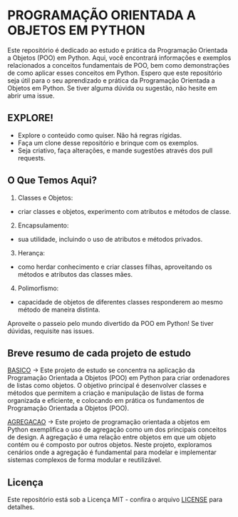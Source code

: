 # PROGRAMAÇÃO ORIENTADA A OBJETOS EM PYTHON
Este repositório é dedicado ao estudo e prática da Programação Orientada a Objetos (POO) em Python. Aqui, você encontrará informações e exemplos relacionados a conceitos fundamentais de POO, bem como demonstrações de como aplicar esses conceitos em Python.
Espero que este repositório seja útil para o seu aprendizado e prática da Programação Orientada a Objetos em Python. Se tiver alguma dúvida ou sugestão, não hesite em abrir uma issue.

## EXPLORE!
+ Explore o conteúdo como quiser. Não há regras rígidas.
+ Faça um clone desse repositório e brinque com os exemplos.
+ Seja criativo, faça alterações, e mande sugestões através dos pull requests.

## O Que Temos Aqui?
1. Classes e Objetos:
* criar classes e objetos, experimento com atributos e métodos de classe.
2. Encapsulamento:
* sua utilidade, incluindo o uso de atributos e métodos privados.
3. Herança:
* como herdar conhecimento e criar classes filhas, aproveitando os métodos e atributos das classes mães.
4. Polimorfismo:
* capacidade de objetos de diferentes classes responderem ao mesmo método de maneira distinta.

Aproveite o passeio pelo mundo divertido da POO em Python! Se tiver dúvidas, requisite nas issues.

## Breve resumo de cada projeto de estudo

[BASICO](https://github.com/JoJoseB/IFRN_POO/tree/main/BASICO) -> Este projeto de estudo se concentra na aplicação da Programação Orientada a Objetos (POO) em Python para criar ordenadores de listas como objetos. O objetivo principal é desenvolver classes e métodos que permitem a criação e manipulação de listas de forma organizada e eficiente, e colocando em prática os fundamentos de Programação Orientada a Objetos (POO).

[AGREGACAO](https://github.com/JoJoseB/IFRN_POO/tree/main/BASICO) -> Este projeto de programação orientada a objetos em Python exemplifica o uso de agregação como um dos principais conceitos de design. A agregação é uma relação entre objetos em que um objeto contém ou é composto por outros objetos. Neste projeto, exploramos cenários onde a agregação é fundamental para modelar e implementar sistemas complexos de forma modular e reutilizável.

## Licença
Este repositório está sob a Licença MIT - confira o arquivo [LICENSE](https://github.com/JoJoseB/IFRN_POO/blob/main/LICENSE) para detalhes.
